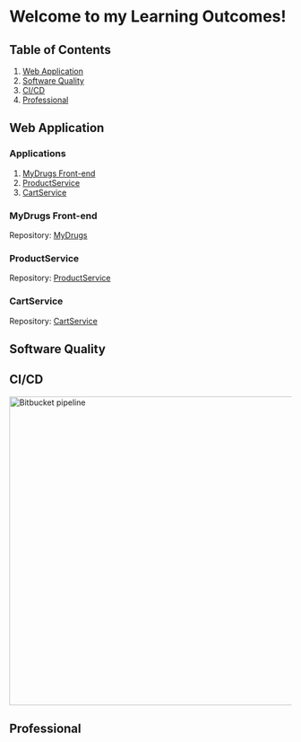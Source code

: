 
# Welcome to my Learning Outcomes!

## Table of Contents
1. [Web Application](#Web-Application)
2. [Software Quality](#Software-Quality)
3. [CI/CD](#CI/CD)
4. [Professional](#Professional)


## Web Application

### Applications
1. [MyDrugs Front-end](#MyDrugs-Front-end)
2. [ProductService](#ProductService)
3. [CartService](#CartService)

### MyDrugs Front-end
Repository: [MyDrugs](https://bitbucket.org/studentjovi-admin/mydrugs/src)

### ProductService
Repository: [ProductService](https://bitbucket.org/studentjovi-admin/productservice/src)

### CartService
Repository: [CartService](https://bitbucket.org/studentjovi-admin/mydrugs/src/master/)


## Software Quality
## CI/CD
<img width="550" alt="Bitbucket pipeline" src="https://user-images.githubusercontent.com/33750291/137206448-23be4f60-1635-486e-ac1d-bc0ba8be1c1e.png">

## Professional
